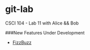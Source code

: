git-lab
=======

CSCI 104 - Lab 11 with Alice &amp;&amp; Bob

###New Features Under Development
  + [FizzBuzz](http://www.codinghorror.com/blog/2007/02/why-cant-programmers-program.html)